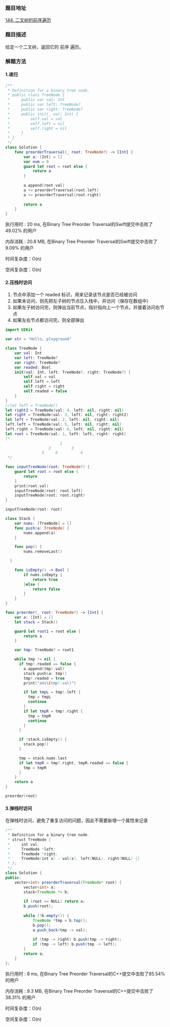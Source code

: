 ### 题目地址
[144. 二叉树的前序遍历](https://leetcode-cn.com/problems/binary-tree-preorder-traversal/)
### 题目描述
给定一个二叉树，返回它的 前序 遍历。

### 解题方法
#### 1.递归
```swift
/**
 * Definition for a binary tree node.
 * public class TreeNode {
 *     public var val: Int
 *     public var left: TreeNode?
 *     public var right: TreeNode?
 *     public init(_ val: Int) {
 *         self.val = val
 *         self.left = nil
 *         self.right = nil
 *     }
 * }
 */
class Solution {
    func preorderTraversal(_ root: TreeNode?) -> [Int] {
        var a: [Int] = []
        var num = 0
        guard let root = root else {
            return a
        }
        
        a.append(root.val)
        a += preorderTraversal(root.left)
        a += preorderTraversal(root.right)
        
        return a
    }
}
```

执行用时 : 20 ms, 在Binary Tree Preorder Traversal的Swift提交中击败了49.02% 的用户

内存消耗 : 20.8 MB, 在Binary Tree Preorder Traversal的Swift提交中击败了9.09% 的用户

时间复杂度：O(n)

空间复杂度：O(n)

#### 2.压栈时访问

1. 节点中添加一个 readed 标识，用来记录该节点是否已经被访问
2. 如果未访问，则先把左子树的节点压入栈中，并访问（保存在数组中）
3. 如果左子树访问完，则弹出当前节点，指针指向上一个节点，并接着访问右节点
4. 如果左右节点都访问完，则全部弹出

```swift
import UIKit

var str = "Hello, playground"

class TreeNode {
    var val: Int
    var left: TreeNode?
    var right: TreeNode?
    var readed: Bool
    init(val: Int, left: TreeNode?, right: TreeNode?) {
        self.val = val
        self.left = left
        self.right = right
        self.readed = false
    }
}
//let left = TreeNode()
let right2 = TreeNode(val: 4, left: nil, right: nil)
let right = TreeNode(val: 3, left: nil, right: right2)
let left = TreeNode(val: 2, left: nil, right: nil)
left.left = TreeNode(val: 5, left: nil, right: nil)
left.right = TreeNode(val: 6, left: nil, right: nil)
let root = TreeNode(val: 1, left: left, right: right)
/*
                        1
                   2         3
                5     6          4
 */

func inputTreeNode(root: TreeNode?) {
    guard let root = root else {
        return
    }
    print(root.val)
    inputTreeNode(root: root.left)
    inputTreeNode(root: root.right)
}

inputTreeNode(root: root)

class Stack {
    var nums: [TreeNode] = []
    func push(a: TreeNode) {
        nums.append(a)
    }

    func pop() {
        nums.removeLast()

  }

    func isEmpty() -> Bool {
        if nums.isEmpty {
            return true
        }else {
            return false
        }
    }
}

func preorder(_ root: TreeNode?) -> [Int] {
    var a: [Int] = []
    let stack = Stack()

    guard let root1 = root else {
        return a
    }

    var tmp: TreeNode? = root1

    while tmp != nil {
      if tmp!.readed == false {
        a.append(tmp!.val)
        stack.push(a: tmp!)
        tmp!.readed = true
        print("ads\(tmp!.val)")

        if let tmpL = tmp!.left {
          tmp = tmpL
          continue
        }
        if let tmpR = tmp!.right {
          tmp = tmpR
          continue
        }
      }

      if !stack.isEmpty() {
        stack.pop()
      }

      tmp = stack.nums.last
      if let tmpR = tmp?.right, tmpR.readed == false {
        tmp = tmpR
      }
    }
    return a
}

preorder(root)

```

#### 3.弹栈时访问

在弹栈时访问，避免了重复访问的问题，因此不需要新增一个属性来记录

```Java
/**
 * Definition for a binary tree node.
 * struct TreeNode {
 *     int val;
 *     TreeNode *left;
 *     TreeNode *right;
 *     TreeNode(int x) : val(x), left(NULL), right(NULL) {}
 * };
 */
class Solution {
public:
    vector<int> preorderTraversal(TreeNode* root) {
        vector<int> a;
        stack<TreeNode *> b;
        
        if (root == NULL) return a;
        b.push(root);
        
        while (!b.empty()) {
            TreeNode *tmp = b.top();
            b.pop();
            a.push_back(tmp -> val);
            
            if (tmp -> right) b.push(tmp -> right);
            if (tmp -> left) b.push(tmp -> left);
        }
        return a;
    }
};

```

执行用时 : 8 ms, 在Binary Tree Preorder Traversal的C++提交中击败了85.54% 的用户

内存消耗 : 9.3 MB, 在Binary Tree Preorder Traversal的C++提交中击败了38.31% 的用户

时间复杂度：O(n)

空间复杂度：O(n)

